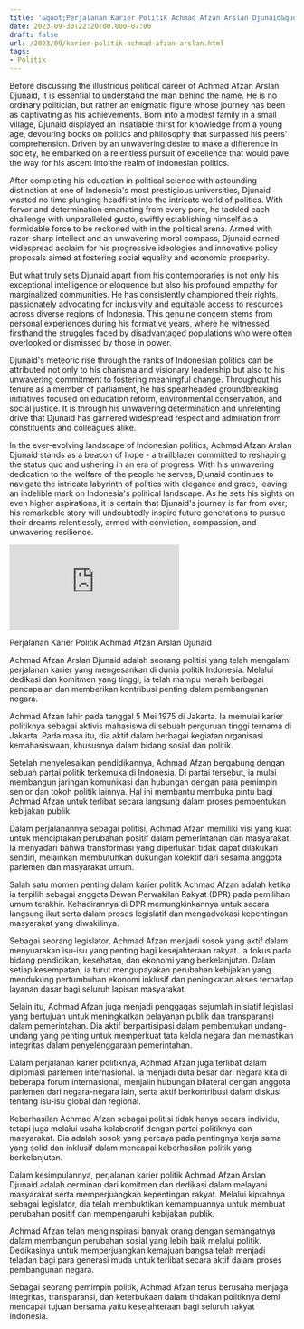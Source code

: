 ```yaml
---
title: '&quot;Perjalanan Karier Politik Achmad Afzan Arslan Djunaid&quot;'
date: 2023-09-30T22:20:00.000-07:00
draft: false
url: /2023/09/karier-politik-achmad-afzan-arslan.html
tags: 
- Politik
---
```


  

Before discussing the illustrious political career of Achmad Afzan Arslan Djunaid, it is essential to understand the man behind the name. He is no ordinary politician, but rather an enigmatic figure whose journey has been as captivating as his achievements. Born into a modest family in a small village, Djunaid displayed an insatiable thirst for knowledge from a young age, devouring books on politics and philosophy that surpassed his peers' comprehension. Driven by an unwavering desire to make a difference in society, he embarked on a relentless pursuit of excellence that would pave the way for his ascent into the realm of Indonesian politics.

  

After completing his education in political science with astounding distinction at one of Indonesia's most prestigious universities, Djunaid wasted no time plunging headfirst into the intricate world of politics. With fervor and determination emanating from every pore, he tackled each challenge with unparalleled gusto, swiftly establishing himself as a formidable force to be reckoned with in the political arena. Armed with razor-sharp intellect and an unwavering moral compass, Djunaid earned widespread acclaim for his progressive ideologies and innovative policy proposals aimed at fostering social equality and economic prosperity.

  

But what truly sets Djunaid apart from his contemporaries is not only his exceptional intelligence or eloquence but also his profound empathy for marginalized communities. He has consistently championed their rights, passionately advocating for inclusivity and equitable access to resources across diverse regions of Indonesia. This genuine concern stems from personal experiences during his formative years, where he witnessed firsthand the struggles faced by disadvantaged populations who were often overlooked or dismissed by those in power.

  

Djunaid's meteoric rise through the ranks of Indonesian politics can be attributed not only to his charisma and visionary leadership but also to his unwavering commitment to fostering meaningful change. Throughout his tenure as a member of parliament, he has spearheaded groundbreaking initiatives focused on education reform, environmental conservation, and social justice. It is through his unwavering determination and unrelenting drive that Djunaid has garnered widespread respect and admiration from constituents and colleagues alike.

  

In the ever-evolving landscape of Indonesian politics, Achmad Afzan Arslan Djunaid stands as a beacon of hope - a trailblazer committed to reshaping the status quo and ushering in an era of progress. With his unwavering dedication to the welfare of the people he serves, Djunaid continues to navigate the intricate labyrinth of politics with elegance and grace, leaving an indelible mark on Indonesia's political landscape. As he sets his sights on even higher aspirations, it is certain that Djunaid's journey is far from over; his remarkable story will undoubtedly inspire future generations to pursue their dreams relentlessly, armed with conviction, compassion, and unwavering resilience.

  

![](https://img-s-msn-com.akamaized.net/tenant/amp/entityid/AA1bDrgQ.img)

  

Perjalanan Karier Politik Achmad Afzan Arslan Djunaid

  

Achmad Afzan Arslan Djunaid adalah seorang politisi yang telah mengalami perjalanan karier yang mengesankan di dunia politik Indonesia. Melalui dedikasi dan komitmen yang tinggi, ia telah mampu meraih berbagai pencapaian dan memberikan kontribusi penting dalam pembangunan negara.

  

Achmad Afzan lahir pada tanggal 5 Mei 1975 di Jakarta. Ia memulai karier politiknya sebagai aktivis mahasiswa di sebuah perguruan tinggi ternama di Jakarta. Pada masa itu, dia aktif dalam berbagai kegiatan organisasi kemahasiswaan, khususnya dalam bidang sosial dan politik.

  

Setelah menyelesaikan pendidikannya, Achmad Afzan bergabung dengan sebuah partai politik terkemuka di Indonesia. Di partai tersebut, ia mulai membangun jaringan komunikasi dan hubungan dengan para pemimpin senior dan tokoh politik lainnya. Hal ini membantu membuka pintu bagi Achmad Afzan untuk terlibat secara langsung dalam proses pembentukan kebijakan publik.

  

Dalam perjalanannya sebagai politisi, Achmad Afzan memiliki visi yang kuat untuk menciptakan perubahan positif dalam pemerintahan dan masyarakat. Ia menyadari bahwa transformasi yang diperlukan tidak dapat dilakukan sendiri, melainkan membutuhkan dukungan kolektif dari sesama anggota parlemen dan masyarakat umum.

  

Salah satu momen penting dalam karier politik Achmad Afzan adalah ketika ia terpilih sebagai anggota Dewan Perwakilan Rakyat (DPR) pada pemilihan umum terakhir. Kehadirannya di DPR memungkinkannya untuk secara langsung ikut serta dalam proses legislatif dan mengadvokasi kepentingan masyarakat yang diwakilinya.

  

Sebagai seorang legislator, Achmad Afzan menjadi sosok yang aktif dalam menyuarakan isu-isu yang penting bagi kesejahteraan rakyat. Ia fokus pada bidang pendidikan, kesehatan, dan ekonomi yang berkelanjutan. Dalam setiap kesempatan, ia turut mengupayakan perubahan kebijakan yang mendukung pertumbuhan ekonomi inklusif dan peningkatan akses terhadap layanan dasar bagi seluruh lapisan masyarakat.

  

Selain itu, Achmad Afzan juga menjadi penggagas sejumlah inisiatif legislasi yang bertujuan untuk meningkatkan pelayanan publik dan transparansi dalam pemerintahan. Dia aktif berpartisipasi dalam pembentukan undang-undang yang penting untuk memperkuat tata kelola negara dan memastikan integritas dalam penyelenggaraan pemerintahan.

  

Dalam perjalanan karier politiknya, Achmad Afzan juga terlibat dalam diplomasi parlemen internasional. Ia menjadi duta besar dari negara kita di beberapa forum internasional, menjalin hubungan bilateral dengan anggota parlemen dari negara-negara lain, serta aktif berkontribusi dalam diskusi tentang isu-isu global dan regional.

  

Keberhasilan Achmad Afzan sebagai politisi tidak hanya secara individu, tetapi juga melalui usaha kolaboratif dengan partai politiknya dan masyarakat. Dia adalah sosok yang percaya pada pentingnya kerja sama yang solid dan inklusif dalam mencapai keberhasilan politik yang berkelanjutan.

  

Dalam kesimpulannya, perjalanan karier politik Achmad Afzan Arslan Djunaid adalah cerminan dari komitmen dan dedikasi dalam melayani masyarakat serta memperjuangkan kepentingan rakyat. Melalui kiprahnya sebagai legislator, dia telah membuktikan kemampuannya untuk membuat perubahan positif dan mempengaruhi kebijakan publik.

  

Achmad Afzan telah menginspirasi banyak orang dengan semangatnya dalam membangun perubahan sosial yang lebih baik melalui politik. Dedikasinya untuk memperjuangkan kemajuan bangsa telah menjadi teladan bagi para generasi muda untuk terlibat secara aktif dalam proses pembangunan negara.

  

Sebagai seorang pemimpin politik, Achmad Afzan terus berusaha menjaga integritas, transparansi, dan keterbukaan dalam tindakan politiknya demi mencapai tujuan bersama yaitu kesejahteraan bagi seluruh rakyat Indonesia.